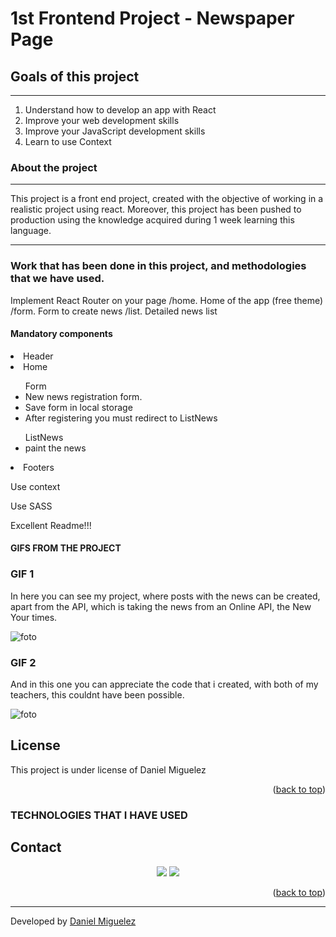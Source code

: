 # 1st Frontend Project - Newspaper Page

## Goals of this project
<hr/>
    <ol>
        <li>Understand how to develop an app with React</li>
        <li>Improve your web development skills</li>
        <li>Improve your JavaScript development skills</li>
        <li>Learn to use Context</li>
    </ol>

### About the project
<hr/>
    <p>This project is a front end project, created with the objective of working in a realistic project using react. Moreover, this project has been pushed to production using the knowledge acquired during 1 week learning this language.
    </p>

<hr/>

### Work that has been done in this project, and methodologies that we have used.

<p>
    Implement React Router on your page
        /home. Home of the app (free theme)
        /form. Form to create news
        /list. Detailed news list
</p>

<h4> Mandatory components</h4>
<ol></ol>
<li>Header</li>
<li>Home</li>
<ul>Form
    <li>New news registration form.</li>
    <li>Save form in local storage</li>
    <li>After registering you must redirect to ListNews</li>
</ul>
<ul>ListNews
    <li>paint the news</li>
</ul>
<li>Footers</li>
<p>Use context</p>
<p>Use SASS</p>
<p>Excellent Readme!!!</p>
</p>

#### GIFS FROM THE PROJECT


### GIF 1

In here you can see my project, where posts with the news can be created, apart from the API, which is taking the news from an Online API, the New Your times.

![foto](img-readme/gif1.gif)

### GIF 2

And in this one you can appreciate the code that i created, with both of my teachers, this couldnt have been possible.

![foto](img-readme/gif2.gif)


## License
This project is under license of Daniel Miguelez
<p align="right">(<a href="#readme-top">back to top</a>)</p>

### TECHNOLOGIES THAT I HAVE USED




## Contact 
  <p align="center">
<a href = "mailto:danielmiguelez1993@gmail.com"><img src="https://img.shields.io/badge/-Gmail-%23333?style=for-the-badge&logo=gmail&logoColor=white" target="_blank"></a>
    <a href="https://github.com/DanielMiguelez/" target="_blank"><img src="https://img.shields.io/badge/-LinkedIn-%230077B5?style=for-the-badge&logo=linkedin&logoColor=white" target="_blank"></a> 
</p>


<p align="right">(<a href="#readme-top">back to top</a>)</p>

---

Developed by [Daniel Miguelez](https://github.com/DanielMiguelez)

[SASS]: https://img.shields.io/badge/SASS-pink?style=for-the-badge&logo=SASS&logoColor=white
[SASS-url]: https://sass-lang.com/